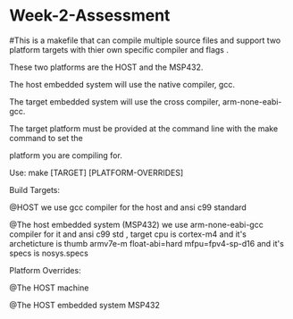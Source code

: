 # Week-2-Assessment

#This is a makefile that can compile multiple source files and support two platform targets with thier own specific compiler and flags . 

These two platforms are the HOST and the MSP432. 

The host embedded system will use the native compiler, gcc. 

The target embedded system will use the cross compiler, arm-none-eabi-gcc.

The target platform must be provided at the command line with the make command to set the 

platform you are compiling for.

 Use: make [TARGET] [PLATFORM-OVERRIDES]

 Build Targets:

@HOST we use gcc compiler for the host and ansi c99 standard

@The host embedded system (MSP432) we use arm-none-eabi-gcc compiler for it and ansi c99 std , target cpu is cortex-m4
and it's archeticture is thumb armv7e-m float-abi=hard  mfpu=fpv4-sp-d16 and it's specs is nosys.specs

Platform Overrides:

@The HOST machine

@The HOST embedded system MSP432

